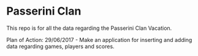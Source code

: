 # Passerini Clan

This repo is for all the data regarding the Passerini Clan Vacation.

Plan of Action:
29/06/2017 - Make an application for inserting and adding data regarding games, players and scores.